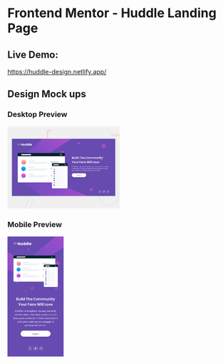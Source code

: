 
# Frontend Mentor - Huddle Landing Page

## Live Demo:

https://huddle-design.netlify.app/

## Design Mock ups

### Desktop Preview

<img src="./design/desktop-preview.jpg" alt="desktop-mockup" width="50%"/>

### Mobile Preview

<img src="./design/mobile-design.jpg" alt="mobile-mockup" width="25%"/>
